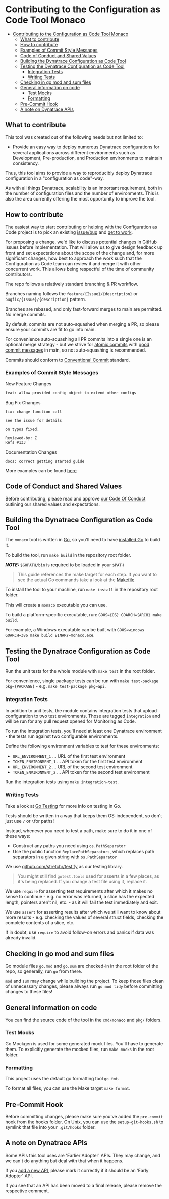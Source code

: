 # Contributing to the Configuration as Code Tool Monaco

- [Contributing to the Configuration as Code Tool Monaco](#contributing-to-the-configuration-as-code-tool-monaco)
  - [What to contribute](#what-to-contribute)
  - [How to contribute](#how-to-contribute)
  - [Examples of Commit Style Messages](#examples-of-commit-style-messages)
  - [Code of Conduct and Shared Values](#code-of-conduct-and-shared-values)
  - [Building the Dynatrace Configuration as Code Tool](#building-the-dynatrace-configuration-as-code-tool)
  - [Testing the Dynatrace Configuration as Code Tool](#testing-the-dynatrace-configuration-as-code-tool)
    - [Integration Tests](#integration-tests)
    - [Writing Tests](#writing-tests)
  - [Checking in go mod and sum files](#checking-in-go-mod-and-sum-files)
  - [General information on code](#general-information-on-code)
    - [Test Mocks](#test-mocks)
    - [Formatting](#formatting)
  - [Pre-Commit Hook](#pre-commit-hook)
  - [A note on Dynatrace APIs](#a-note-on-dynatrace-apis)

## What to contribute

This tool was created out of the following needs but not limited to:

* Provide an easy way to deploy numerous Dynatrace configurations for several applications across different environments such as Development, Pre-production, and Production environments to maintain consistency.

Thus, this tool aims to provide a way to reproducibly deploy Dynatrace configuration in a "configuration as code"-way.

As with all things Dynatrace, scalability is an important requirement, both in the number of configuration files and the number of environments.
This is also the area currently offering the most opportunity to improve the tool.

## How to contribute

The easiest way to start contributing or helping with the Configuration as Code project is to pick an existing [issue/bug](https://github.com/dynatrace-oss/dynatrace-configuration-as-code/issues) and [get to work](#building-the-Dynatrace-Configuration-as-Code-Tool).

For proposing a change, we'd like to discuss potential changes in GitHub issues before implementation.
That will allow us to give design feedback up front and set expectations about the scope of the change and, for more significant changes, 
how best to approach the work such that the Configuration as Code team can review it and merge it with other concurrent work. 
This allows being respectful of the time of community contributors.

The repo follows a relatively standard branching & PR workflow.

Branches naming follows the `feature/{Issue}/{description}` or `bugfix/{Issue}/{description}` pattern.

Branches are rebased, and only fast-forward merges to main are permitted. No merge commits.

By default, commits are not auto-squashed when merging a PR, so please ensure your commits are fit to go into main.

For convenience auto-squashing all PR commits into a single one is an optional merge strategy - but we strive for [atomic commits](https://www.freshconsulting.com/insights/blog/atomic-commits/)
with [good commit messages](https://cbea.ms/git-commit/) in main, so not auto-squashing is recommended.

Commits should conform to  [Conventional Commit](https://www.conventionalcommits.org/) standard.

### Examples of Commit Style Messages

New Feature Changes
``` 
feat: allow provided config object to extend other configs
```

Bug Fix Changes
```
fix: change function call

see the issue for details

on typos fixed.

Reviewed-by: Z
Refs #133 
```

Documentation Changes
```
docs: correct getting started guide 
```

More examples can be found [here](https://www.conventionalcommits.org/en/v1.0.0/#examples)


## Code of Conduct and Shared Values

Before contributing, please read and approve [our Code Of Conduct](https://github.com/dynatrace-oss/dynatrace-configuration-as-code/blob/main/CODE_OF_CONDUCT.md) outlining our shared values and expectations. 

## Building the Dynatrace Configuration as Code Tool

The `monaco` tool is written in [Go](https://golang.org/), so you'll need to have [installed Go](https://golang.org/dl/) to build it.

To build the tool, run `make build` in the repository root folder.

**_NOTE:_**  `$GOPATH/bin` is required to be loaded in your `$PATH`

> This guide references the make target for each step. If you want to see the actual Go commands take a look at the [Makefile](./Makefile)

To install the tool to your machine, run `make install` in the repository root folder.

This will create a `monaco` executable you can use.

To build a platform-specific executable, run: `GOOS={OS} GOARCH={ARCH} make build`.

For example, a Windows executable can be built with `GOOS=windows GOARCH=386 make build BINARY=monaco.exe`.

## Testing the Dynatrace Configuration as Code Tool

Run the unit tests for the whole module with `make test` in the root folder.

For convenience, single package tests can be run with `make test-package pkg={PACKAGE}` - e.g. `make test-package pkg=api`.

### Integration Tests

In addition to unit tests, the module contains integration tests that upload configuration to two test environments. Those are tagged `integration` and will be run for any pull request opened for Monitoring as Code.

To run the integration tests, you'll need at least one Dynatrace environment - the tests run against two configurable environments.

Define the following environment variables to test for these environments:
* `URL_ENVIRONMENT_1` ... URL of the first test environment
* `TOKEN_ENVIRONMENT_1` ... API token for the first test environment
* `URL_ENVIRONMENT_2` ... URL of the second test environment
* `TOKEN_ENVIRONMENT_2` ... API token for the second test environment

Run the integration tests using `make integration-test`.

### Writing Tests

Take a look at [Go Testing](https://golang.org/pkg/testing/) for more info on testing in Go.

Tests should be written in a way that keeps them OS-independent, so don't just use `/` or `\`for paths!

Instead, whenever you need to test a path, make sure to do it in one of these ways:

* Construct any paths you need using `os.PathSeparator`
* Use the public function `ReplacePathSeparators`, which replaces path separators in a given string with `os.PathSeparator`

We use [github.com/stretchr/testify](github.com/stretchr/testify) as our testing library.

> You might still find `gotest.tools` used for asserts in a few places, as it's being replaced. If you change a test file using it, replace it.
 
We use `require` for asserting test requirements after which it makes no sense to continue - e.g. no error was returned, a slice has the expected length, pointers aren't nil, etc. - as it will fail the test immediately and exit. 

We use `assert` for asserting results after which we still want to know about more results - e.g. checking the values of several struct fields, checking the complete contents of a slice, etc.

If in doubt, use `require` to avoid follow-on errors and panics if data was already invalid.

## Checking in go mod and sum files

Go module files `go.mod` and `go.sum` are checked-in in the root folder of the repo, so generally, run `go` from there.

`mod` and `sum` may change while building the project.
To keep those files clean of unnecessary changes, please always run `go mod tidy` before committing changes to these files!

## General information on code

You can find the source code of the tool in the `cmd/monaco` and `pkg/` folders.

### Test Mocks

Go Mockgen is used for some generated mock files.
You'll have to generate them.
To explicitly generate the mocked files, run `make mocks` in the root folder.

### Formatting

This project uses the default go formatting tool `go fmt`.

To format all files, you can use the Make target `make format`.

## Pre-Commit Hook

Before committing changes, please make sure you've added the `pre-commit` hook from the hooks folder.
On Unix, you can use the `setup-git-hooks.sh` to symlink that file into your `.git/hooks` folder.

## A note on Dynatrace APIs

Some APIs this tool uses are 'Earlier Adopter' APIs. They may change, and we can't do anything but deal with that when it happens.

If you [add a new API](./New_API.md), please mark it correctly if it should be an 'Early  Adopter' API.

If you see that an API has been moved to a final release, please remove the respective comment.
